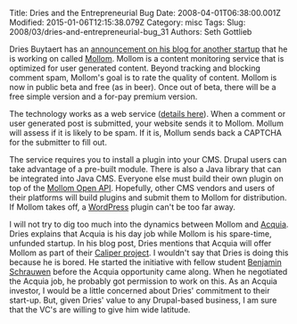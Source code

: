 Title: Dries and the Entrepreneurial Bug
Date: 2008-04-01T06:38:00.001Z
Modified: 2015-01-06T12:15:38.079Z
Category: misc
Tags: 
Slug: 2008/03/dries-and-entrepreneurial-bug_31
Authors: Seth Gottlieb

Dries Buytaert has an [announcement on his blog for another startup](http://buytaert.net/mollom-my-content-monitoring-startup) that he is working on called [Mollom](http://mollom.com/).  Mollom is a content monitoring service that is optimized for user generated content.  Beyond tracking and blocking comment spam, Mollom's goal is to rate the quality of content.  Mollom is now in public beta and free (as in beer).  Once out of beta, there will be a free simple version and a for-pay premium version.    
  
The technology works as a web service ([details here](http://mollom.com/how-mollom-works)).  When a comment or user generated post is submitted, your website sends it to Mollom.  Mollum will assess if it is likely to be spam.  If it is, Mollum sends back a CAPTCHA for the submitter to fill out.    
  
The service requires you to install a plugin into your CMS.  Drupal users can take advantage of a pre-built module.  There is also a Java library that can be integrated into Java CMS.  Everyone else must build their own plugin on top of the [Mollom Open API](http://mollom.com/api).  Hopefully, other CMS vendors and users of their platforms will build plugins and submit them to Mollom for distribution.  If Mollom takes off, a [WordPress](http://wordpress.com/) plugin can't be too far away.  
  
I will not try to dig too much into the dynamics between Mollom and [Acquia](http://www.acquia.com).  Dries explains that Acquia is his day job while Mollom is his spare-time, unfunded startup.  In his blog post, Dries mentions that Acquia will offer Mollom as part of their [Caliper project](http://acquia.com/projects/wiki/caliper).  I wouldn't say that Dries is doing this because he is bored.  He started the initiative with fellow student [Benjamin Schrauwen](http://schrauwen.info/benjamin/)  before the Acquia opportunity came along.  When he negotiated the Acquia job, he probably got permission to work on this.  As an Acquia investor, I would be a little concerned about Dries' commitment to their start-up.  But, given Dries' value to any Drupal-based business, I am sure that the VC's are willing to give him wide latitude.    
  
